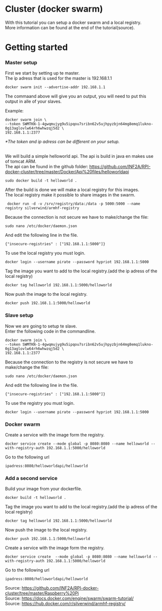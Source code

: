 # Cluster (docker swarm)
With this tutorial you can setup a docker swarm and a local registry.<br/>
More information can be found at the end of the tutorial(source).

<h1> Getting started</h1>
<h3>Master setup</h3>
First we start by setting up te master.<br />
The ip adress that is used for the master is 192.168.1.1<br/>
    
    docker swarm init --advertise-addr 192.168.1.1

The commaand above will give you an output, you will need to put this output in alle of your slaves.

Example:
    
    docker swarm join \
    --token SWMTKN-1-4gwqmujyg9u5ipqou7sribn62v5ujhpyzbjn64mg8emq1lukno-0g13aglovlw64rh6whwzqj5d2 \
    192.168.1.1:2377
    
<i>*The token and ip adress can be different on your setup.</i><br/><br/>


We will build a simple helloworld api. The api is build in java en makes use of tomcat ARM. <br />
The api can be found in the github folder: https://github.com/INF2A/RPI-docker-cluster/tree/master/Docker/Api%20files/helloworldapi
    
    sudo docker build -t helloworld .
    
 After the build is done we will make a local registry for this images.<br/>
 The local registry make it possible to share images in the swarm.<br/>
 
     docker run -d -v /srv/registry/data:/data -p 5000:5000 --name registry silverwind/armhf-registry
    
Because the connection is not secure we have to make/change the file: 
    
    sudo nano /etc/docker/daemon.json
    
And edit the following line in the file.

    {"insecure-registries" : ["192.168.1.1:5000"]}
    
To use the local registry you must login.

    docker login --username pirate --password hypriot 192.168.1.1:5000
    
Tag the image you want to add to the local registry.(add the ip adress of the local registry)

    docker tag helloworld 192.168.1.1:5000/helloworld

Now push the image to the local registry.

    docker push 192.168.1.1:5000/helloworld
    
<h3>Slave setup</h3>
Now we are going to setup te slave.<br/>
Enter the following code in the commandline.
    
    docker swarm join \
    --token SWMTKN-1-4gwqmujyg9u5ipqou7sribn62v5ujhpyzbjn64mg8emq1lukno-0g13aglovlw64rh6whwzqj5d2 \
    192.168.1.1:2377

Because the connection to the registry is not secure we have to make/change the file: 
    
    sudo nano /etc/docker/daemon.json
    
And edit the following line in the file.

    {"insecure-registries" : ["192.168.1.1:5000"]}
    
To use the registry you must login.

    docker login --username pirate --password hypriot 192.168.1.1:5000

<h3>Docker swarm</h3>

Create a service with the image form the registry.

    docker service create --mode global -p 8080:8080 --name helloworld --with-registry-auth 192.168.1.1:5000/helloworld
    
Go to the following url

    ipadress:8080/helloworldapi/helloworld
    
 <h3>Add a second service</h3>
Build your image from your dockerfile.

    docker build -t helloworld .
 
Tag the image you want to add to the local registry.(add the ip adress of the local registry)

    docker tag helloworld 192.168.1.1:5000/helloworld

Now push the image to the local registry.

    docker push 192.168.1.1:5000/helloworld
    
Create a service with the image form the registry.

    docker service create  --mode global -p 8080:8080 --name helloworld --with-registry-auth 192.168.1.1:5000/helloworld
    
Go to the following url

    ipadress:8080/helloworldapi/helloworld
    
    
Source: https://github.com/INF2A/RPI-docker-cluster/tree/master/Raspberry%20Pi <br/>
Source: https://docs.docker.com/engine/swarm/swarm-tutorial/ <br />
Source: https://hub.docker.com/r/silverwind/armhf-registry/
